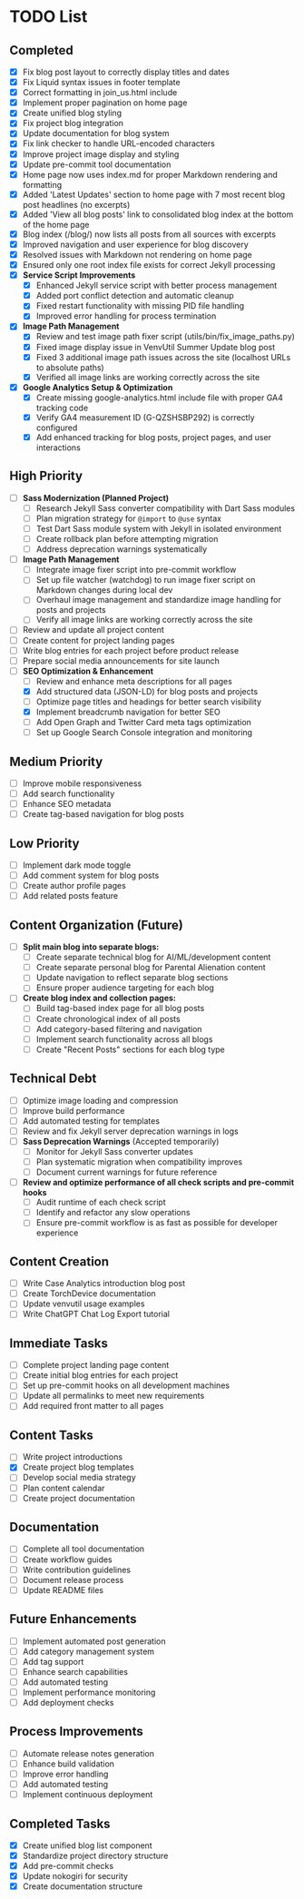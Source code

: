 # TODO List

## Completed
- [x] Fix blog post layout to correctly display titles and dates
- [x] Fix Liquid syntax issues in footer template
- [x] Correct formatting in join_us.html include
- [x] Implement proper pagination on home page
- [x] Create unified blog styling
- [x] Fix project blog integration
- [x] Update documentation for blog system
- [x] Fix link checker to handle URL-encoded characters
- [x] Improve project image display and styling
- [x] Update pre-commit tool documentation
- [x] Home page now uses index.md for proper Markdown rendering and formatting
- [x] Added 'Latest Updates' section to home page with 7 most recent blog post headlines (no excerpts)
- [x] Added 'View all blog posts' link to consolidated blog index at the bottom of the home page
- [x] Blog index (/blog/) now lists all posts from all sources with excerpts
- [x] Improved navigation and user experience for blog discovery
- [x] Resolved issues with Markdown not rendering on home page
- [x] Ensured only one root index file exists for correct Jekyll processing
- [x] **Service Script Improvements**
  - [x] Enhanced Jekyll service script with better process management
  - [x] Added port conflict detection and automatic cleanup
  - [x] Fixed restart functionality with missing PID file handling
  - [x] Improved error handling for process termination
- [x] **Image Path Management**
  - [x] Review and test image path fixer script (utils/bin/fix_image_paths.py)
  - [x] Fixed image display issue in VenvUtil Summer Update blog post
  - [x] Fixed 3 additional image path issues across the site (localhost URLs to absolute paths)
  - [x] Verified all image links are working correctly across the site
- [x] **Google Analytics Setup & Optimization**
  - [x] Create missing google-analytics.html include file with proper GA4 tracking code
  - [x] Verify GA4 measurement ID (G-QZSHSBP292) is correctly configured
  - [x] Add enhanced tracking for blog posts, project pages, and user interactions

## High Priority
- [ ] **Sass Modernization (Planned Project)**
  - [ ] Research Jekyll Sass converter compatibility with Dart Sass modules
  - [ ] Plan migration strategy for `@import` to `@use` syntax
  - [ ] Test Dart Sass module system with Jekyll in isolated environment
  - [ ] Create rollback plan before attempting migration
  - [ ] Address deprecation warnings systematically
- [ ] **Image Path Management**
  - [ ] Integrate image fixer script into pre-commit workflow
  - [ ] Set up file watcher (watchdog) to run image fixer script on Markdown changes during local dev
  - [ ] Overhaul image management and standardize image handling for posts and projects
  - [ ] Verify all image links are working correctly across the site
- [ ] Review and update all project content
- [ ] Create content for project landing pages
- [ ] Write blog entries for each project before product release
- [ ] Prepare social media announcements for site launch
- [ ] **SEO Optimization & Enhancement**
  - [ ] Review and enhance meta descriptions for all pages
  - [x] Add structured data (JSON-LD) for blog posts and projects
  - [ ] Optimize page titles and headings for better search visibility
  - [x] Implement breadcrumb navigation for better SEO
  - [ ] Add Open Graph and Twitter Card meta tags optimization
  - [ ] Set up Google Search Console integration and monitoring

## Medium Priority
- [ ] Improve mobile responsiveness
- [ ] Add search functionality
- [ ] Enhance SEO metadata
- [ ] Create tag-based navigation for blog posts

## Low Priority
- [ ] Implement dark mode toggle
- [ ] Add comment system for blog posts
- [ ] Create author profile pages
- [ ] Add related posts feature

## Content Organization (Future)
- [ ] **Split main blog into separate blogs:**
  - [ ] Create separate technical blog for AI/ML/development content
  - [ ] Create separate personal blog for Parental Alienation content
  - [ ] Update navigation to reflect separate blog sections
  - [ ] Ensure proper audience targeting for each blog
- [ ] **Create blog index and collection pages:**
  - [ ] Build tag-based index page for all blog posts
  - [ ] Create chronological index of all posts
  - [ ] Add category-based filtering and navigation
  - [ ] Implement search functionality across all blogs
  - [ ] Create "Recent Posts" sections for each blog type

## Technical Debt
- [ ] Optimize image loading and compression
- [ ] Improve build performance
- [ ] Add automated testing for templates
- [ ] Review and fix Jekyll server deprecation warnings in logs
- [ ] **Sass Deprecation Warnings** (Accepted temporarily)
  - [ ] Monitor for Jekyll Sass converter updates
  - [ ] Plan systematic migration when compatibility improves
  - [ ] Document current warnings for future reference
- [ ] **Review and optimize performance of all check scripts and pre-commit hooks**
  - [ ] Audit runtime of each check script
  - [ ] Identify and refactor any slow operations
  - [ ] Ensure pre-commit workflow is as fast as possible for developer experience

## Content Creation
- [ ] Write Case Analytics introduction blog post
- [ ] Create TorchDevice documentation
- [ ] Update venvutil usage examples
- [ ] Write ChatGPT Chat Log Export tutorial

## Immediate Tasks
- [ ] Complete project landing page content
- [ ] Create initial blog entries for each project
- [ ] Set up pre-commit hooks on all development machines
- [ ] Update all permalinks to meet new requirements
- [ ] Add required front matter to all pages

## Content Tasks
- [ ] Write project introductions
- [x] Create project blog templates
- [ ] Develop social media strategy
- [ ] Plan content calendar
- [ ] Create project documentation

## Documentation
- [ ] Complete all tool documentation
- [ ] Create workflow guides
- [ ] Write contribution guidelines
- [ ] Document release process
- [ ] Update README files

## Future Enhancements
- [ ] Implement automated post generation
- [ ] Add category management system
- [ ] Add tag support
- [ ] Enhance search capabilities
- [ ] Add automated testing
- [ ] Implement performance monitoring
- [ ] Add deployment checks

## Process Improvements
- [ ] Automate release notes generation
- [ ] Enhance build validation
- [ ] Improve error handling
- [ ] Add automated testing
- [ ] Implement continuous deployment

## Completed Tasks
- [x] Create unified blog list component
- [x] Standardize project directory structure
- [x] Add pre-commit checks
- [x] Update nokogiri for security
- [x] Create documentation structure 